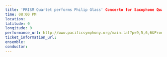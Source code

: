 ```yaml
---
title: 'PRISM Quartet performs Philip Glass' Concerto for Saxophone Quartet'
time: 08:00 PM
location: 
latitude: 0
longitude: 0
performance_url: http://www.pacificsymphony.org/main.taf?p=9,5,6,6&ProductionID=6800
ticket_information_url: 
ensemble: 
conductor: 
---
```

